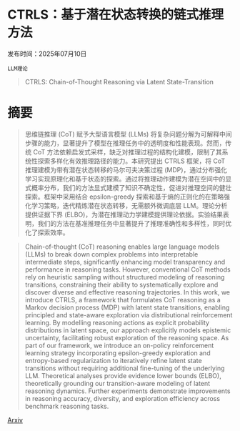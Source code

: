 # CTRLS：基于潜在状态转换的链式推理方法

发布时间：2025年07月10日

`LLM理论`

> CTRLS: Chain-of-Thought Reasoning via Latent State-Transition

# 摘要

> 思维链推理 (CoT) 赋予大型语言模型 (LLMs) 将复杂问题分解为可解释中间步骤的能力，显著提升了模型在推理任务中的透明度和性能表现。然而，传统 CoT 方法依赖启发式采样，缺乏对推理过程的结构化建模，限制了其系统性探索多样化有效推理路径的能力。本研究提出 CTRLS 框架，将 CoT 推理建模为带有潜在状态转移的马尔可夫决策过程 (MDP)，通过分布强化学习实现原理化和基于状态的探索。通过将推理动作建模为潜在空间中的显式概率分布，我们的方法显式建模了知识不确定性，促进对推理空间的健壮探索。框架中采用结合 epsilon-greedy 探索和基于熵的正则化的在策略强化学习策略，迭代精炼潜在状态转移，无需额外微调底层 LLM。理论分析提供证据下界 (ELBO)，为潜在推理动力学建模提供理论依据。实验结果表明，我们的方法在基准推理任务中显著提升了推理准确性和多样性，同时优化了探索效率。

> Chain-of-thought (CoT) reasoning enables large language models (LLMs) to break down complex problems into interpretable intermediate steps, significantly enhancing model transparency and performance in reasoning tasks. However, conventional CoT methods rely on heuristic sampling without structured modeling of reasoning transitions, constraining their ability to systematically explore and discover diverse and effective reasoning trajectories. In this work, we introduce CTRLS, a framework that formulates CoT reasoning as a Markov decision process (MDP) with latent state transitions, enabling principled and state-aware exploration via distributional reinforcement learning. By modelling reasoning actions as explicit probability distributions in latent space, our approach explicitly models epistemic uncertainty, facilitating robust exploration of the reasoning space. As part of our framework, we introduce an on-policy reinforcement learning strategy incorporating epsilon-greedy exploration and entropy-based regularization to iteratively refine latent state transitions without requiring additional fine-tuning of the underlying LLM. Theoretical analyses provide evidence lower bounds (ELBO), theoretically grounding our transition-aware modeling of latent reasoning dynamics. Further experiments demonstrate improvements in reasoning accuracy, diversity, and exploration efficiency across benchmark reasoning tasks.

[Arxiv](https://arxiv.org/abs/2507.08182)